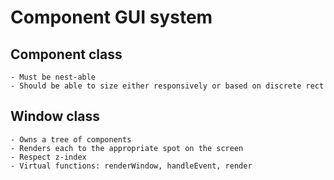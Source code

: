 # Component GUI system

## Component class

    - Must be nest-able
    - Should be able to size either responsively or based on discrete rect
  
## Window class

    - Owns a tree of components
    - Renders each to the appropriate spot on the screen
    - Respect z-index
    - Virtual functions: renderWindow, handleEvent, render
